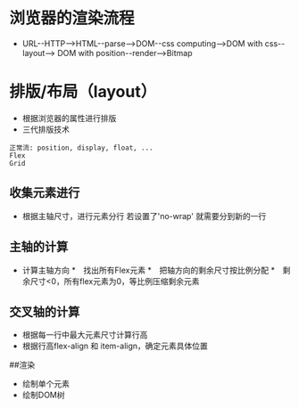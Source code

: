# 浏览器的渲染流程
 * URL--HTTP-->HTML--parse-->DOM--css computing-->DOM with css--layout--> DOM with position--render-->Bitmap

# 排版/布局（layout）
 * 根据浏览器的属性进行排版
 * 三代排版技术
 ```
 正常流: position, display, float, ...
 Flex
 Grid
 ```
 
## 收集元素进行
 * 根据主轴尺寸，进行元素分行 若设置了'no-wrap' 就需要分到新的一行

## 主轴的计算
 * 计算主轴方向 *　找出所有Flex元素 *　把轴方向的剩余尺寸按比例分配 *　剩余尺寸<0，所有flex元素为0，等比例压缩剩余元素

## 交叉轴的计算
 * 根据每一行中最大元素尺寸计算行高
 * 根据行高flex-align 和 item-align，确定元素具体位置

##渲染
 * 绘制单个元素
 * 绘制DOM树
